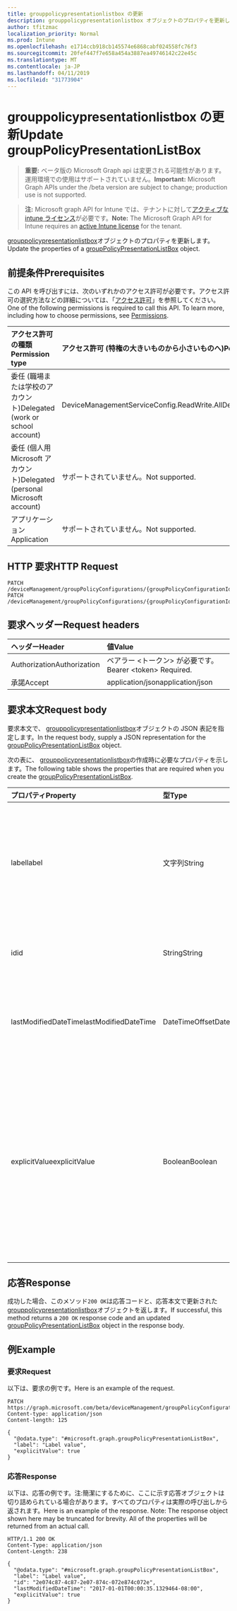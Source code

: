 ```yaml
---
title: grouppolicypresentationlistbox の更新
description: grouppolicypresentationlistbox オブジェクトのプロパティを更新します。
author: tfitzmac
localization_priority: Normal
ms.prod: Intune
ms.openlocfilehash: e1714ccb918cb145574e6868cabf024558fc76f3
ms.sourcegitcommit: 20fef447f7e658a454a3887ea49746142c22e45c
ms.translationtype: MT
ms.contentlocale: ja-JP
ms.lasthandoff: 04/11/2019
ms.locfileid: "31773904"
---
```

# <a name="update-grouppolicypresentationlistbox"></a><span data-ttu-id="1971a-103">grouppolicypresentationlistbox の更新</span><span class="sxs-lookup"><span data-stu-id="1971a-103">Update groupPolicyPresentationListBox</span></span>

> <span data-ttu-id="1971a-104">**重要:** ベータ版の Microsoft Graph api は変更される可能性があります。運用環境での使用はサポートされていません。</span><span class="sxs-lookup"><span data-stu-id="1971a-104">**Important:** Microsoft Graph APIs under the /beta version are subject to change; production use is not supported.</span></span>

> <span data-ttu-id="1971a-105">**注:** Microsoft graph API for Intune では、テナントに対して[アクティブな intune ライセンス](https://go.microsoft.com/fwlink/?linkid=839381)が必要です。</span><span class="sxs-lookup"><span data-stu-id="1971a-105">**Note:** The Microsoft Graph API for Intune requires an [active Intune license](https://go.microsoft.com/fwlink/?linkid=839381) for the tenant.</span></span>

<span data-ttu-id="1971a-106">[grouppolicypresentationlistbox](../resources/intune-grouppolicy-grouppolicypresentationlistbox.md)オブジェクトのプロパティを更新します。</span><span class="sxs-lookup"><span data-stu-id="1971a-106">Update the properties of a [groupPolicyPresentationListBox](../resources/intune-grouppolicy-grouppolicypresentationlistbox.md) object.</span></span>

## <a name="prerequisites"></a><span data-ttu-id="1971a-107">前提条件</span><span class="sxs-lookup"><span data-stu-id="1971a-107">Prerequisites</span></span>
<span data-ttu-id="1971a-p101">この API を呼び出すには、次のいずれかのアクセス許可が必要です。アクセス許可の選択方法などの詳細については、「[アクセス許可](/graph/permissions-reference)」を参照してください。</span><span class="sxs-lookup"><span data-stu-id="1971a-p101">One of the following permissions is required to call this API. To learn more, including how to choose permissions, see [Permissions](/graph/permissions-reference).</span></span>

|<span data-ttu-id="1971a-110">アクセス許可の種類</span><span class="sxs-lookup"><span data-stu-id="1971a-110">Permission type</span></span>|<span data-ttu-id="1971a-111">アクセス許可 (特権の大きいものから小さいものへ)</span><span class="sxs-lookup"><span data-stu-id="1971a-111">Permissions (from most to least privileged)</span></span>|
|:---|:---|
|<span data-ttu-id="1971a-112">委任 (職場または学校のアカウント)</span><span class="sxs-lookup"><span data-stu-id="1971a-112">Delegated (work or school account)</span></span>|<span data-ttu-id="1971a-113">DeviceManagementServiceConfig.ReadWrite.All</span><span class="sxs-lookup"><span data-stu-id="1971a-113">DeviceManagementServiceConfig.ReadWrite.All</span></span>|
|<span data-ttu-id="1971a-114">委任 (個人用 Microsoft アカウント)</span><span class="sxs-lookup"><span data-stu-id="1971a-114">Delegated (personal Microsoft account)</span></span>|<span data-ttu-id="1971a-115">サポートされていません。</span><span class="sxs-lookup"><span data-stu-id="1971a-115">Not supported.</span></span>|
|<span data-ttu-id="1971a-116">アプリケーション</span><span class="sxs-lookup"><span data-stu-id="1971a-116">Application</span></span>|<span data-ttu-id="1971a-117">サポートされていません。</span><span class="sxs-lookup"><span data-stu-id="1971a-117">Not supported.</span></span>|

## <a name="http-request"></a><span data-ttu-id="1971a-118">HTTP 要求</span><span class="sxs-lookup"><span data-stu-id="1971a-118">HTTP Request</span></span>
<!-- {
  "blockType": "ignored"
}
-->
``` http
PATCH /deviceManagement/groupPolicyConfigurations/{groupPolicyConfigurationId}/definitionValues/{groupPolicyDefinitionValueId}/presentationValues/{groupPolicyPresentationValueId}/presentation
PATCH /deviceManagement/groupPolicyConfigurations/{groupPolicyConfigurationId}/definitionValues/{groupPolicyDefinitionValueId}/presentationValues/{groupPolicyPresentationValueId}/presentation/definition/presentations/{groupPolicyPresentationId}
```

## <a name="request-headers"></a><span data-ttu-id="1971a-119">要求ヘッダー</span><span class="sxs-lookup"><span data-stu-id="1971a-119">Request headers</span></span>
|<span data-ttu-id="1971a-120">ヘッダー</span><span class="sxs-lookup"><span data-stu-id="1971a-120">Header</span></span>|<span data-ttu-id="1971a-121">値</span><span class="sxs-lookup"><span data-stu-id="1971a-121">Value</span></span>|
|:---|:---|
|<span data-ttu-id="1971a-122">Authorization</span><span class="sxs-lookup"><span data-stu-id="1971a-122">Authorization</span></span>|<span data-ttu-id="1971a-123">ベアラー &lt;トークン&gt; が必要です。</span><span class="sxs-lookup"><span data-stu-id="1971a-123">Bearer &lt;token&gt; Required.</span></span>|
|<span data-ttu-id="1971a-124">承諾</span><span class="sxs-lookup"><span data-stu-id="1971a-124">Accept</span></span>|<span data-ttu-id="1971a-125">application/json</span><span class="sxs-lookup"><span data-stu-id="1971a-125">application/json</span></span>|

## <a name="request-body"></a><span data-ttu-id="1971a-126">要求本文</span><span class="sxs-lookup"><span data-stu-id="1971a-126">Request body</span></span>
<span data-ttu-id="1971a-127">要求本文で、 [grouppolicypresentationlistbox](../resources/intune-grouppolicy-grouppolicypresentationlistbox.md)オブジェクトの JSON 表記を指定します。</span><span class="sxs-lookup"><span data-stu-id="1971a-127">In the request body, supply a JSON representation for the [groupPolicyPresentationListBox](../resources/intune-grouppolicy-grouppolicypresentationlistbox.md) object.</span></span>

<span data-ttu-id="1971a-128">次の表に、 [grouppolicypresentationlistbox](../resources/intune-grouppolicy-grouppolicypresentationlistbox.md)の作成時に必要なプロパティを示します。</span><span class="sxs-lookup"><span data-stu-id="1971a-128">The following table shows the properties that are required when you create the [groupPolicyPresentationListBox](../resources/intune-grouppolicy-grouppolicypresentationlistbox.md).</span></span>

|<span data-ttu-id="1971a-129">プロパティ</span><span class="sxs-lookup"><span data-stu-id="1971a-129">Property</span></span>|<span data-ttu-id="1971a-130">型</span><span class="sxs-lookup"><span data-stu-id="1971a-130">Type</span></span>|<span data-ttu-id="1971a-131">説明</span><span class="sxs-lookup"><span data-stu-id="1971a-131">Description</span></span>|
|:---|:---|:---|
|<span data-ttu-id="1971a-132">label</span><span class="sxs-lookup"><span data-stu-id="1971a-132">label</span></span>|<span data-ttu-id="1971a-133">文字列</span><span class="sxs-lookup"><span data-stu-id="1971a-133">String</span></span>|<span data-ttu-id="1971a-134">任意のプレゼンテーションエンティティのローカライズされたテキストラベル。</span><span class="sxs-lookup"><span data-stu-id="1971a-134">Localized text label for any presentation entity.</span></span> <span data-ttu-id="1971a-135">既定値は空白です。</span><span class="sxs-lookup"><span data-stu-id="1971a-135">The default value is empty.</span></span> <span data-ttu-id="1971a-136">[groupPolicyPresentation](../resources/intune-grouppolicy-grouppolicypresentation.md)から継承します。</span><span class="sxs-lookup"><span data-stu-id="1971a-136">Inherited from [groupPolicyPresentation](../resources/intune-grouppolicy-grouppolicypresentation.md)</span></span>|
|<span data-ttu-id="1971a-137">id</span><span class="sxs-lookup"><span data-stu-id="1971a-137">id</span></span>|<span data-ttu-id="1971a-138">String</span><span class="sxs-lookup"><span data-stu-id="1971a-138">String</span></span>|<span data-ttu-id="1971a-139">エンティティのキー。</span><span class="sxs-lookup"><span data-stu-id="1971a-139">Key of the entity.</span></span> <span data-ttu-id="1971a-140">[groupPolicyPresentation](../resources/intune-grouppolicy-grouppolicypresentation.md)から継承します。</span><span class="sxs-lookup"><span data-stu-id="1971a-140">Inherited from [groupPolicyPresentation](../resources/intune-grouppolicy-grouppolicypresentation.md)</span></span>|
|<span data-ttu-id="1971a-141">lastModifiedDateTime</span><span class="sxs-lookup"><span data-stu-id="1971a-141">lastModifiedDateTime</span></span>|<span data-ttu-id="1971a-142">DateTimeOffset</span><span class="sxs-lookup"><span data-stu-id="1971a-142">DateTimeOffset</span></span>|<span data-ttu-id="1971a-143">エンティティが最後に変更された日付と時刻。</span><span class="sxs-lookup"><span data-stu-id="1971a-143">The date and time the entity was last modified.</span></span> <span data-ttu-id="1971a-144">[groupPolicyPresentation](../resources/intune-grouppolicy-grouppolicypresentation.md)から継承します。</span><span class="sxs-lookup"><span data-stu-id="1971a-144">Inherited from [groupPolicyPresentation](../resources/intune-grouppolicy-grouppolicypresentation.md)</span></span>|
|<span data-ttu-id="1971a-145">explicitValue</span><span class="sxs-lookup"><span data-stu-id="1971a-145">explicitValue</span></span>|<span data-ttu-id="1971a-146">Boolean</span><span class="sxs-lookup"><span data-stu-id="1971a-146">Boolean</span></span>|<span data-ttu-id="1971a-147">このオプションが指定されている場合、ユーザーはレジストリサブキーの値とレジストリサブキー名を指定する必要があります。</span><span class="sxs-lookup"><span data-stu-id="1971a-147">If this option is specified true the user must specify the registry subkey value and the registry subkey name.</span></span> <span data-ttu-id="1971a-148">リストボックスに2つの列が表示されます。1つは名前用、もう1つはデータ用です。</span><span class="sxs-lookup"><span data-stu-id="1971a-148">The list box shows two columns, one for the name and one for the data.</span></span> <span data-ttu-id="1971a-149">既定値は false です。</span><span class="sxs-lookup"><span data-stu-id="1971a-149">The default value is false.</span></span>|



## <a name="response"></a><span data-ttu-id="1971a-150">応答</span><span class="sxs-lookup"><span data-stu-id="1971a-150">Response</span></span>
<span data-ttu-id="1971a-151">成功した場合、このメソッド`200 OK`は応答コードと、応答本文で更新された[grouppolicypresentationlistbox](../resources/intune-grouppolicy-grouppolicypresentationlistbox.md)オブジェクトを返します。</span><span class="sxs-lookup"><span data-stu-id="1971a-151">If successful, this method returns a `200 OK` response code and an updated [groupPolicyPresentationListBox](../resources/intune-grouppolicy-grouppolicypresentationlistbox.md) object in the response body.</span></span>

## <a name="example"></a><span data-ttu-id="1971a-152">例</span><span class="sxs-lookup"><span data-stu-id="1971a-152">Example</span></span>

### <a name="request"></a><span data-ttu-id="1971a-153">要求</span><span class="sxs-lookup"><span data-stu-id="1971a-153">Request</span></span>
<span data-ttu-id="1971a-154">以下は、要求の例です。</span><span class="sxs-lookup"><span data-stu-id="1971a-154">Here is an example of the request.</span></span>
``` http
PATCH https://graph.microsoft.com/beta/deviceManagement/groupPolicyConfigurations/{groupPolicyConfigurationId}/definitionValues/{groupPolicyDefinitionValueId}/presentationValues/{groupPolicyPresentationValueId}/presentation
Content-type: application/json
Content-length: 125

{
  "@odata.type": "#microsoft.graph.groupPolicyPresentationListBox",
  "label": "Label value",
  "explicitValue": true
}
```

### <a name="response"></a><span data-ttu-id="1971a-155">応答</span><span class="sxs-lookup"><span data-stu-id="1971a-155">Response</span></span>
<span data-ttu-id="1971a-p106">以下は、応答の例です。注:簡潔にするために、ここに示す応答オブジェクトは切り詰められている場合があります。すべてのプロパティは実際の呼び出しから返されます。</span><span class="sxs-lookup"><span data-stu-id="1971a-p106">Here is an example of the response. Note: The response object shown here may be truncated for brevity. All of the properties will be returned from an actual call.</span></span>
``` http
HTTP/1.1 200 OK
Content-Type: application/json
Content-Length: 238

{
  "@odata.type": "#microsoft.graph.groupPolicyPresentationListBox",
  "label": "Label value",
  "id": "2e074c87-4c87-2e07-874c-072e874c072e",
  "lastModifiedDateTime": "2017-01-01T00:00:35.1329464-08:00",
  "explicitValue": true
}
```





